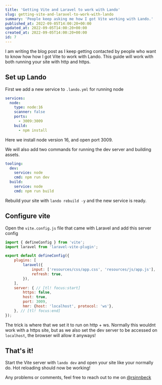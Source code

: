 ```yaml
---
title: 'Getting Vite and Laravel to work with Lando'
slug: getting-vite-and-laravel-to-work-with-lando
summary: 'People keep asking me how I got Vite working with Lando.'
published_at: 2022-09-05T14:00:20+00:00
updated_at: 2022-09-05T14:00:20+00:00
created_at: 2022-09-05T14:00:20+00:00
id: 7
---
```


I am writing the blog post as I keep getting contacted by people who want to know how how I got Vite to work with Lando. This guide will work with both running your site with http and https.

## Set up Lando
First we add a new service to `.lando.yml` for running node
```yml
services:
  node:
    type: node:16
    scanner: false
    ports:
      - 3009:3009
    build:
      - npm install
```
Here we install node version 16, and open port 3009.

We will also add two commands for running the dev server and building assets.
```yml
tooling:
  dev:
    service: node
    cmd: npm run dev
  build:
    service: node
    cmd: npm run build
```
Rebuild your site with `lando rebuild -y` and the new service is ready.

## Configure vite
Open the `vite.config.js` file that came with Laravel and add this server config
```js
import { defineConfig } from 'vite';
import laravel from 'laravel-vite-plugin';

export default defineConfig({
    plugins: [
        laravel({
            input: ['resources/css/app.css', 'resources/js/app.js'],
            refresh: true,
        }),
    ],
    server: { // [tl! focus:start]
        https: false,
        host: true,
        port: 3009,
        hmr: {host: 'localhost', protocol: 'ws'},
    }, // [tl! focus:end]
});
```
The trick is where that we set it to run on http + ws. Normally this wouldnt work with a https site, but as we also set the dev server to be accessed on `localhost`, the browser will allow it anyways!

## That's it!
Start the Vite server with `lando dev` and open your site like your normally do. Hot reloading should now be working!

Any problems or comments, feel free to reach out to me on [@rsinnbeck](https://twitter.com/rsinnbeck)